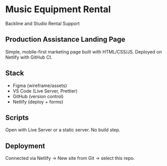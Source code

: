 # Music Equipment Rental

Backline and Studio Rental Support

## Production Assistance Landing Page

Simple, mobile-first marketing page built with HTML/CSS/JS. Deployed on Netlify with GitHub CI.

## Stack

- Figma (wireframe/assets)
- VS Code (Live Server, Prettier)
- GitHub (version control)
- Netlify (deploy + forms)

## Scripts

Open with Live Server or a static server. No build step.

## Deployment

Connected via Netlify → New site from Git → select this repo.

